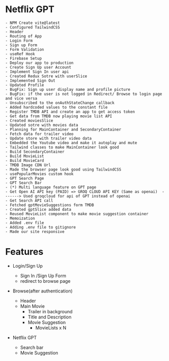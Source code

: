 # Netflix GPT

    - NPM Create vite@latest
    - Configured TailwindCSS
    - Header
    - Routing of App
    - Login Form
    - Sign up Form
    - Form Validation
    - useRef Hook
    - Firebase Setup
    - Deploy our app to production
    - Create Sign Up user Account
    - Implement Sign In user api
    - Created Redux Sotre with userSlice
    - Implemented Sign Out
    - Updated Profile
    - BugFix: Sign up user display name and profile picture
    - BugFix: if the user is not logged in Redirect/ Browse to login page and vice versa
    - Unsubscribed to the onAuthStateChange callback
    - Added hardcoded values to the constant file
    - Register TMDB API and create an app to get access token
    - Get data from TMDB now playing movie list API
    - Created moviesSlice
    - Updated sotre with movies data
    - Planning for MainContainer and SecondaryContainer
    - Fetch data for trailer video
    - Update store with trailer video data
    - Embedded the Youtube video and make it autoplay and mute
    - Tailwind classes to make MainContainer look good
    - Build SecondaryContainer
    - Build MovieList
    - Build MovieCard
    - TMDB Image CDN Url
    - Made the browser page look good using TailwindCSS
    - usePopularMovies custom hook
    - GPT Search Page
    - GPT Search Bar
    - (*) Multi language feature on GPT page
    - Get Open AI API key (PAID) => GROQ CLOUD API KEY (Same as openai)  -------> Used groqcloud for api of GPT instead of openai
    - Get Search API call
    - Fetched gptMovieSuggestions form TMDB
    - Created gptSlice added data
    - Reused MovieList component to make movie suggestion container
    - Memoization
    - Added .env file
    - Adding .env file to gitignore
    - Made our site responsive

# Features

- Login/Sign Up

  - Sign In /Sign Up Form
  - redirect to browse page

- Browse(after authentication)

  - Header
  - Main Movie
    - Trailer in background
    - Title and Description
    - Movie Suggestion
      - MovieLists x N

- Netflix GPT
  - Search bar
  - Movie Suggestion
